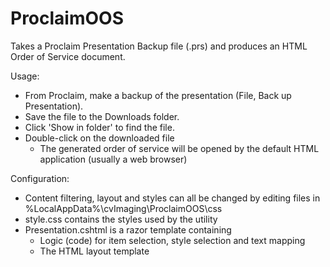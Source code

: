# ProclaimOOS
Takes a Proclaim Presentation Backup file (.prs) and produces an HTML Order of Service document.

Usage:
- From Proclaim, make a backup of the presentation (File, Back up Presentation). 
- Save the file to the Downloads folder.
- Click 'Show in folder' to find the file.
- Double-click on the downloaded file
	- The generated order of service will be opened by the default HTML application (usually a web browser)

Configuration:
- Content filtering, layout and styles can all be changed by editing files in %LocalAppData%\cvImaging\ProclaimOOS\css
- style.css contains the styles used by the utility
- Presentation.cshtml is a razor template containing
	- Logic (code) for item selection, style selection and text mapping
	- The HTML layout template
